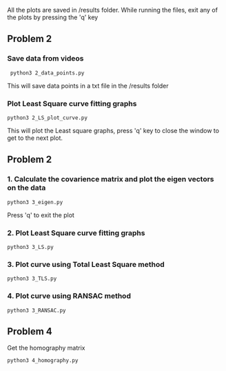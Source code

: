 All the plots are saved in /results folder. While running the files, exit any of the plots by pressing the 'q' key
## Problem 2
### Save data from videos

	 python3 2_data_points.py
This will save data points in a txt file in the /results folder

### Plot Least Square curve fitting graphs

    python3 2_LS_plot_curve.py
This will plot the Least square graphs, press 'q' key to close the window to get to the next plot.
## Problem 2
### 1.  Calculate the covarience matrix and plot the eigen vectors on the data

    python3 3_eigen.py
   Press 'q' to exit the plot
### 2. Plot Least Square curve fitting graphs

    python3 3_LS.py
   
### 3. Plot curve using Total Least Square method

    python3 3_TLS.py
###  4. Plot curve using RANSAC method

    python3 3_RANSAC.py
## Problem 4
Get the homography matrix

    python3 4_homography.py

